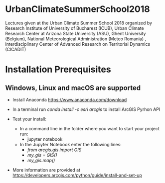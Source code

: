 # UrbanClimateSummerSchool2018
Lectures given at the Urban Climate Summer School 2018 organized by Research Institute of University of Bucharest (ICUB), Urban Climate Research Center at Arizona State University (ASU), Ghent University (Belgium), National Meteorological Administration (Meteo Romania) , Interdisciplinary Center of Advanced Research on Territorial Dynamics (CICADIT)


# Installation Prerequisites

## Windows, Linux and macOS are supported

* Install Anaconda https://www.anaconda.com/download
* In a terminal run *conda install -c esri arcgis* to install ArcGIS Pyrhon API
* Test your install: 
    * In a command line in the folder where you want to start your project run:
        - jupyter notebook
     * In the Jupyter Notebook enter the following lines:
        - *from arcgis.gis import GIS*
        - *my_gis = GIS()*
        - *my_gis.map()*
        
* More information are provided at https://developers.arcgis.com/python/guide/install-and-set-up